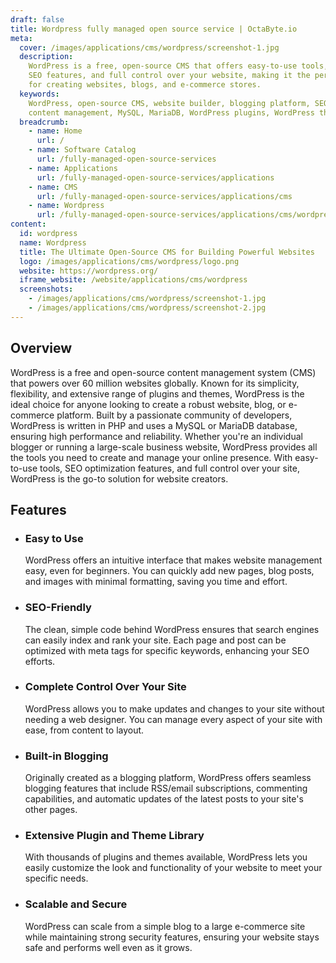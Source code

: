 ```yaml
---
draft: false
title: Wordpress fully managed open source service | OctaByte.io
meta:
  cover: /images/applications/cms/wordpress/screenshot-1.jpg
  description:
    WordPress is a free, open-source CMS that offers easy-to-use tools,
    SEO features, and full control over your website, making it the perfect platform
    for creating websites, blogs, and e-commerce stores.
  keywords:
    WordPress, open-source CMS, website builder, blogging platform, SEO-friendly,
    content management, MySQL, MariaDB, WordPress plugins, WordPress themes, web development
  breadcrumb:
    - name: Home
      url: /
    - name: Software Catalog
      url: /fully-managed-open-source-services
    - name: Applications
      url: /fully-managed-open-source-services/applications
    - name: CMS
      url: /fully-managed-open-source-services/applications/cms
    - name: Wordpress
      url: /fully-managed-open-source-services/applications/cms/wordpress
content:
  id: wordpress
  name: Wordpress
  title: The Ultimate Open-Source CMS for Building Powerful Websites
  logo: /images/applications/cms/wordpress/logo.png
  website: https://wordpress.org/
  iframe_website: /website/applications/cms/wordpress
  screenshots:
    - /images/applications/cms/wordpress/screenshot-1.jpg
    - /images/applications/cms/wordpress/screenshot-2.jpg
---
```


## Overview

WordPress is a free and open-source content management system (CMS) that powers over 60 million websites globally. Known for its simplicity, flexibility, and extensive range of plugins and themes, WordPress is the ideal choice for anyone looking to create a robust website, blog, or e-commerce platform. Built by a passionate community of developers, WordPress is written in PHP and uses a MySQL or MariaDB database, ensuring high performance and reliability. Whether you're an individual blogger or running a large-scale business website, WordPress provides all the tools you need to create and manage your online presence. With easy-to-use tools, SEO optimization features, and full control over your site, WordPress is the go-to solution for website creators.

## Features

- ### Easy to Use

  WordPress offers an intuitive interface that makes website management easy, even for beginners. You can quickly add new pages, blog posts, and images with minimal formatting, saving you time and effort.

- ### SEO-Friendly

  The clean, simple code behind WordPress ensures that search engines can easily index and rank your site. Each page and post can be optimized with meta tags for specific keywords, enhancing your SEO efforts.

- ### Complete Control Over Your Site

  WordPress allows you to make updates and changes to your site without needing a web designer. You can manage every aspect of your site with ease, from content to layout.

- ### Built-in Blogging

  Originally created as a blogging platform, WordPress offers seamless blogging features that include RSS/email subscriptions, commenting capabilities, and automatic updates of the latest posts to your site's other pages.

- ### Extensive Plugin and Theme Library

  With thousands of plugins and themes available, WordPress lets you easily customize the look and functionality of your website to meet your specific needs.

- ### Scalable and Secure

  WordPress can scale from a simple blog to a large e-commerce site while maintaining strong security features, ensuring your website stays safe and performs well even as it grows.
